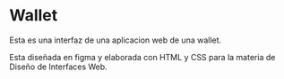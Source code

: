 # Wallet

Esta es una interfaz de una aplicacion web de una wallet. 

Esta diseñada en figma y elaborada con HTML y CSS para la materia de Diseño de Interfaces Web.
